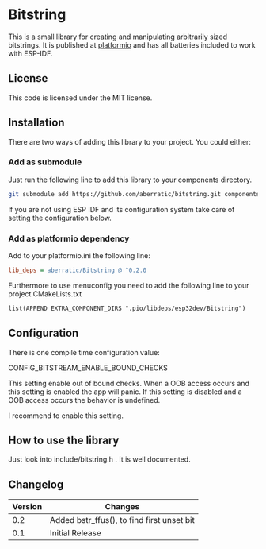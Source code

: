# Bitstring
This is a small library for creating and manipulating arbitrarily sized bitstrings.
It is published at [platformio](https://platformio.org) and has all batteries
included to work with ESP-IDF.

## License
This code is licensed under the MIT license.

## Installation
There are two ways of adding this library to your project. You could either:

### Add as submodule
Just run the following line to add this library to your components directory.
```bash
git submodule add https://github.com/aberratic/bitstring.git components
```

If you are not using ESP IDF and its configuration system take care of setting
the configuration below.

### Add as platformio dependency
Add to your platformio.ini the following line:
```ini
lib_deps = aberratic/Bitstring @ ^0.2.0
```
Furthermore to use menuconfig you need to add the following line to your
project CMakeLists.txt

```CMakeLists.txt
list(APPEND EXTRA_COMPONENT_DIRS ".pio/libdeps/esp32dev/Bitstring")
```

## Configuration
There is one compile time configuration value:

CONFIG_BITSTREAM_ENABLE_BOUND_CHECKS

This setting enable out of bound checks. When a OOB access occurs and this
setting is enabled the app will panic.
If this setting is disabled and a OOB access occurs the behavior is undefined.

I recommend to enable this setting.

## How to use the library
Just look into include/bitstring.h . It is well documented.

## Changelog

| Version | Changes                                    |
|---------|--------------------------------------------|
| 0.2     | Added bstr_ffus(), to find first unset bit |
| 0.1     | Initial Release                            |
